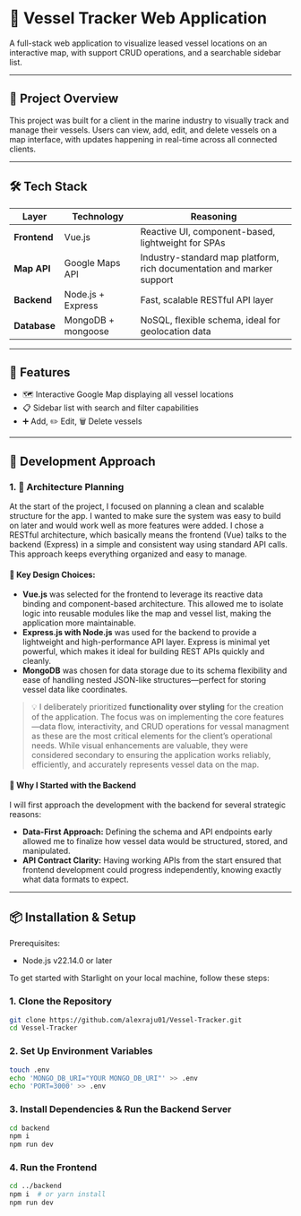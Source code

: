 # 🚢 Vessel Tracker Web Application

A full-stack web application to visualize leased vessel locations on an interactive map, with support CRUD operations, and a searchable sidebar list.

---

## 📌 Project Overview

This project was built for a client in the marine industry to visually track and manage their vessels. Users can view, add, edit, and delete vessels on a map interface, with updates happening in real-time across all connected clients.

---

## 🛠️ Tech Stack

| Layer      | Technology       | Reasoning                                                                 |
|------------|------------------|---------------------------------------------------------------------------|
| **Frontend** | Vue.js            | Reactive UI, component-based, lightweight for SPAs                       |
| **Map API**  | Google Maps API   | Industry-standard map platform, rich documentation and marker support   |
| **Backend**  | Node.js + Express | Fast, scalable RESTful API layer                                        |
| **Database** | MongoDB + mongoose | NoSQL, flexible schema, ideal for geolocation data                      |

---

## 🎯 Features

- 🗺️ Interactive Google Map displaying all vessel locations
- 📋 Sidebar list with search and filter capabilities
- ➕ Add, ✏️ Edit, 🗑️ Delete vessels


---
## 🧭 Development Approach

### 1. 📐 Architecture Planning

At the start of the project, I focused on planning a clean and scalable structure for the app. I wanted to make sure the system was easy to build on later and would work well as more features were added. I chose a RESTful architecture, which basically means the frontend (Vue) talks to the backend (Express) in a simple and consistent way using standard API calls. This approach keeps everything organized and easy to manage.

#### 📌 Key Design Choices:

- **Vue.js** was selected for the frontend to leverage its reactive data binding and component-based architecture. This allowed me to isolate logic into reusable modules like the map and vessel list, making the application more maintainable.
- **Express.js with Node.js** was used for the backend to provide a lightweight and high-performance API layer. Express is minimal yet powerful, which makes it ideal for building REST APIs quickly and cleanly.
- **MongoDB** was chosen for data storage due to its schema flexibility and ease of handling nested JSON-like structures—perfect for storing vessel data like coordinates.

> 💡 I deliberately prioritized **functionality over styling** for the creation of the application. The focus was on implementing the core features—data flow, interactivity, and CRUD operations for vessal managment as these are the most critical elements for the client’s operational needs. While visual enhancements are valuable, they were considered secondary to ensuring the application works reliably, efficiently, and accurately represents vessel data on the map.

#### 🧠 Why I Started with the Backend

I will first approach the development with the backend for several strategic reasons:

- **Data-First Approach:** Defining the schema and API endpoints early allowed me to finalize how vessel data would be structured, stored, and manipulated.
- **API Contract Clarity:** Having working APIs from the start ensured that frontend development could progress independently, knowing exactly what data formats to expect.

---

## 📦 Installation & Setup
Prerequisites:
- Node.js v22.14.0 or later

  
To get started with Starlight on your local machine, follow these steps:

### 1. Clone the Repository

```bash
git clone https://github.com/alexraju01/Vessel-Tracker.git
cd Vessel-Tracker
```

### 2. Set Up Environment Variables
  ```bash
touch .env
echo 'MONGO_DB_URI="YOUR MONGO_DB_URI"' >> .env
echo 'PORT=3000' >> .env

```

### 3. Install Dependencies & Run the Backend Server

```bash
cd backend
npm i
npm run dev 
```

### 4. Run the Frontend

```bash
cd ../backend
npm i  # or yarn install
npm run dev 
```
